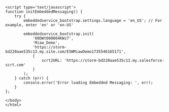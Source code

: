 <html>
    <body>
        
    <script type='text/javascript'>
	function initEmbeddedMessaging() {
		try {
			embeddedservice_bootstrap.settings.language = 'en_US'; // For example, enter 'en' or 'en-US'

			embeddedservice_bootstrap.init(
				'00DWt000004KWz7',
				'Miaw_Demo',
				'https://storm-bd220aae535c13.my.site.com/ESWMiawDemo1735546165171',
				{
					scrt2URL: 'https://storm-bd220aae535c13.my.salesforce-scrt.com'
				}
			);
		} catch (err) {
			console.error('Error loading Embedded Messaging: ', err);
		}
	};
</script>
<script type='text/javascript' src='https://storm-bd220aae535c13.my.site.com/ESWMiawDemo1735546165171/assets/js/bootstrap.min.js' onload='initEmbeddedMessaging()'></script>


    </body>
    </html>

  
